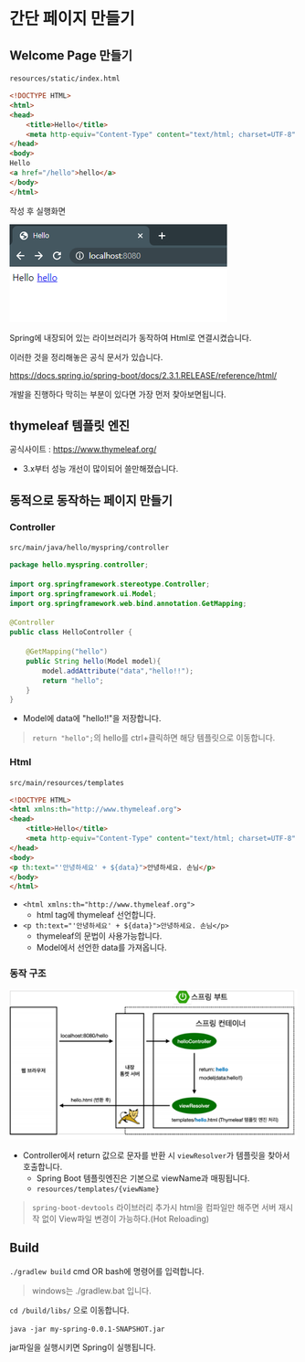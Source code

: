 # 간단 페이지 만들기

## Welcome Page 만들기

`resources/static/index.html`

```html
<!DOCTYPE HTML>
<html>
<head>
    <title>Hello</title>
    <meta http-equiv="Content-Type" content="text/html; charset=UTF-8" />
</head>
<body>
Hello
<a href="/hello">hello</a>
</body>
</html>
```

작성 후 실행화면

<img src="../iamges/hello_html.png">

Spring에 내장되어 있는 라이브러리가 동작하여 Html로 연결시켰습니다. 

이러한 것을 정리해놓은 공식 문서가 있습니다.

https://docs.spring.io/spring-boot/docs/2.3.1.RELEASE/reference/html/

개발을 진행하다 막히는 부분이 있다면 가장 먼저 찾아보면됩니다.

## thymeleaf 템플릿 엔진

공식사이트 : https://www.thymeleaf.org/
 - 3.x부터 성능 개선이 많이되어 쓸만해졌습니다.


## 동적으로 동작하는 페이지 만들기

### Controller

`src/main/java/hello/myspring/controller`
```java
package hello.myspring.controller;

import org.springframework.stereotype.Controller;
import org.springframework.ui.Model;
import org.springframework.web.bind.annotation.GetMapping;

@Controller
public class HelloController {

    @GetMapping("hello")
    public String hello(Model model){
        model.addAttribute("data","hello!!");
        return "hello";
    }
}
```
 - Model에 data에 "hello!!"을 저장합니다.
> `return "hello";`의 hello를 ctrl+클릭하면 해당 템플릿으로 이동합니다.


### Html

`src/main/resources/templates`
```html
<!DOCTYPE HTML>
<html xmlns:th="http://www.thymeleaf.org">
<head>
    <title>Hello</title>
    <meta http-equiv="Content-Type" content="text/html; charset=UTF-8" />
</head>
<body>
<p th:text="'안녕하세요' + ${data}">안녕하세요. 손님</p>
</body>
</html>
```

 - `<html xmlns:th="http://www.thymeleaf.org">`
   - html tag에 thymeleaf 선언합니다.
 - `<p th:text="'안녕하세요' + ${data}">안녕하세요. 손님</p>`
   - thymeleaf의 문법이 사용가능합니다.
   - Model에서 선언한 data를 가져옵니다.

### 동작 구조

<img src="../iamges/spring_view.png" />

 - Controller에서 return 값으로 문자를 반환 시 `viewResolver`가 템플릿을 찾아서 호출합니다.
   - Spring Boot 템플릿엔진은 기본으로 viewName과 매핑됩니다.
   - `resources/templates/{viewName}`

> `spring-boot-devtools` 라이브러리 추가시 html을 컴파일만 해주면 서버 재시작 없이 View파일 변경이 가능하다.(Hot Reloading)

## Build

`./gradlew build` cmd OR bash에 명령어를 입력합니다.

> windows는 ./gradlew.bat 입니다.

`cd /build/libs/` 으로 이동합니다.

`java -jar my-spring-0.0.1-SNAPSHOT.jar ` 

jar파일을 실행시키면 Spring이 실행됩니다.